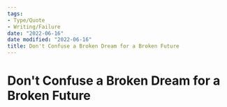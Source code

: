 ```yaml
---
tags:
- Type/Quote
- Writing/Failure
date: "2022-06-16"
date modified: "2022-06-16"
title: Don't Confuse a Broken Dream for a Broken Future
---
```


# Don't Confuse a Broken Dream for a Broken Future
